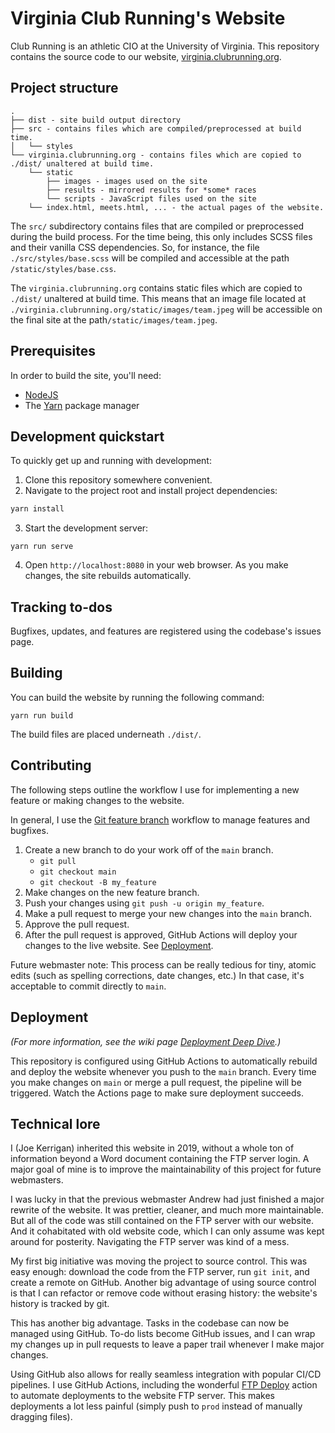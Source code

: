 # Virginia Club Running's Website
Club Running is an athletic CIO at the University of Virginia. This repository contains the source code to our website, [virginia.clubrunning.org](http://virginia.clubrunning.org/).

## Project structure

```
.
├── dist - site build output directory
├── src - contains files which are compiled/preprocessed at build time.
│   └── styles
└── virginia.clubrunning.org - contains files which are copied to ./dist/ unaltered at build time.
    └── static
        ├── images - images used on the site
        ├── results - mirrored results for *some* races
        └── scripts - JavaScript files used on the site
    └── index.html, meets.html, ... - the actual pages of the website.
```

The `src/` subdirectory contains files that are compiled or preprocessed during the build process. For the time being, this only includes SCSS files and their vanilla CSS dependencies. So, for instance, the file `./src/styles/base.scss` will be compiled and accessible at the path `/static/styles/base.css`.

The `virginia.clubrunning.org` contains static files which are copied to `./dist/` unaltered at build time. This means that an image file located at `./virginia.clubrunning.org/static/images/team.jpeg` will be accessible on the final site at the path`/static/images/team.jpeg`.

## Prerequisites
In order to build the site, you'll need:

- [NodeJS](https://nodejs.org/en/)
- The [Yarn](https://yarnpkg.com/) package manager

## Development quickstart

To quickly get up and running with development:

1. Clone this repository somewhere convenient.
2. Navigate to the project root and install project dependencies:
```bash
yarn install
```
3. Start the development server:
```
yarn run serve
```
4. Open `http://localhost:8080` in your web browser. As you make changes, the site rebuilds automatically.

## Tracking to-dos
Bugfixes, updates, and features are registered using the codebase's issues page.

## Building
You can build the website by running the following command:
```
yarn run build
```

The build files are placed underneath `./dist/`.

## Contributing
The following steps outline the workflow I use for implementing a new feature or making changes to the website.

In general, I use the [Git feature branch](https://www.atlassian.com/git/tutorials/comparing-workflows/feature-branch-workflow) workflow to manage features and bugfixes.

1. Create a new branch to do your work off of the `main` branch.
    - `git pull`
    - `git checkout main`
    - `git checkout -B my_feature`
2. Make changes on the new feature branch.
4. Push your changes using `git push -u origin my_feature`.
5. Make a pull request to merge your new changes into the `main` branch.
6. Approve the pull request.
7. After the pull request is approved, GitHub Actions will deploy your changes to the live website. See [Deployment](#deployment).

Future webmaster note: This process can be really tedious for tiny, atomic edits (such as spelling corrections, date changes, etc.) In that case, it's acceptable to commit directly to `main`.

## Deployment
*(For more information, see the wiki page [Deployment Deep Dive](https://github.com/uva-club-running/virginia.clubrunning.org/wiki/Deployment-Deep-Dive).)*

This repository is configured using GitHub Actions to automatically rebuild and deploy the website whenever you push to the `main` branch. Every time you make changes on `main` or merge a pull request, the pipeline will be triggered. Watch the Actions page to make sure deployment succeeds.

## Technical lore
I (Joe Kerrigan) inherited this website in 2019, without a whole ton of information beyond a Word document containing the FTP server login. A major goal of mine is to improve the maintainability of this project for future webmasters.

I was lucky in that the previous webmaster Andrew had just finished a major rewrite of the website. It was prettier, cleaner, and much more maintainable. But all of the code was still contained on the FTP server with our website. And it cohabitated with old website code, which I can only assume was kept around for posterity. Navigating the FTP server was kind of a mess.

My first big initiative was moving the project to source control. This was easy enough: download the code from the FTP server, run `git init`, and create a remote on GitHub. Another big advantage of using source control is that I can refactor or remove code without erasing history: the website's history is tracked by git.

This has another big advantage. Tasks in the codebase can now be managed using GitHub. To-do lists become GitHub issues, and I can wrap my changes up in pull requests to leave a paper trail whenever I make major changes.

Using GitHub also allows for really seamless integration with popular CI/CD pipelines. I use GitHub Actions, including the wonderful [FTP Deploy](https://github.com/marketplace/actions/ftp-deploy) action to automate deployments to the website FTP server. This makes deployments a lot less painful (simply push to `prod` instead of manually dragging files).